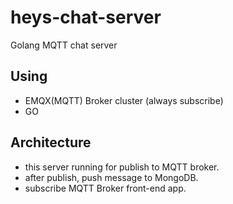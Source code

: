 # heys-chat-server

Golang MQTT chat server

## Using
* EMQX(MQTT) Broker cluster (always subscribe)
* GO

## Architecture
* this server running for publish to MQTT broker.
* after publish, push message to MongoDB.
* subscribe MQTT Broker front-end app.